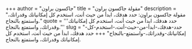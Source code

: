 +++
author = "جاكسون براون"
title = "مقولة جاكسون براون"
description = "مقولة جاكسون براون: حدد هدفك، ابدأ من حيث أنت، استخدم كل إمكانياتك وقدراتك، واستمتع بالنجاح."
quote = '''حدد هدفك، ابدأ من حيث أنت، استخدم كل إمكانياتك وقدراتك، واستمتع بالنجاح.'''
slug = "حدد-هدفك،-ابدأ-من-حيث-أنت،-استخدم-كل-إمكانياتك-وقدراتك،-واستمتع-بالنجاح"
+++
حدد هدفك، ابدأ من حيث أنت، استخدم كل إمكانياتك وقدراتك، واستمتع بالنجاح.
